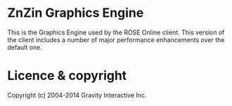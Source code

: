 # ZnZin Graphics Engine

This is the Graphics Engine used by the ROSE Online
client.  This version of the client includes a
number of major performance enhancements over the
default one.

# Licence & copyright

Copyright (c) 2004-2014 Gravity Interactive Inc.
